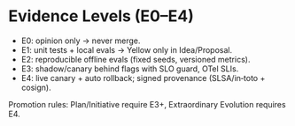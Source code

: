 # Evidence Levels (E0–E4)

- E0: opinion only → never merge.
- E1: unit tests + local evals → Yellow only in Idea/Proposal.
- E2: reproducible offline evals (fixed seeds, versioned metrics).
- E3: shadow/canary behind flags with SLO guard, OTel SLIs.
- E4: live canary + auto rollback; signed provenance (SLSA/in‑toto + cosign).

Promotion rules: Plan/Initiative require E3+, Extraordinary Evolution requires E4.

